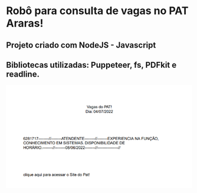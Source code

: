 # Robô para consulta de vagas no PAT Araras!

## Projeto criado com NodeJS - Javascript
## Bibliotecas utilizadas: Puppeteer, fs, PDFkit e readline.


<img src="./demonstracao.png">